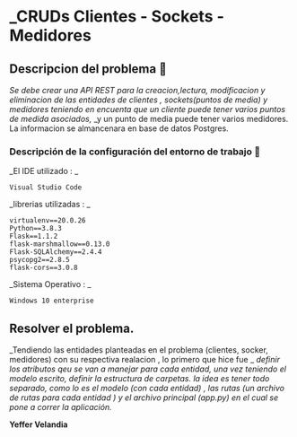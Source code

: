 # _CRUDs Clientes - Sockets - Medidores 


## Descripcion del problema 🚀

_Se debe crear una API REST para la creacion,lectura, modificacion y eliminacion de las entidades de clientes ,_ 
_sockets(puntos de media) y medidores teniendo en encuenta que un cliente puede tener varios puntos de medida asociados,_
_y un punto de media puede tener varios medidores. La informacion se almancenara en base de datos Postgres. 



### Descripción de la configuración del entorno de trabajo 🔧

_El IDE utilizado : _
```
Visual Studio Code
```

_librerias utilizadas : _

```
virtualenv==20.0.26
Python==3.8.3
Flask==1.1.2
flask-marshmallow==0.13.0
Flask-SQLAlchemy==2.4.4
psycopg2==2.8.5
flask-cors==3.0.8
```

_Sistema Operativo : _
```
Windows 10 enterprise
```

## Resolver el problema. 
_Tendiendo las entidades planteadas en el problema (clientes, socker, medidores) con su respectiva realacion , lo primero que hice fue _
_definir los atributos qeu se van a manejar para cada entidad, una vez teniendo el modelo escrito, definir la estructura de carpetas._
_la idea es tener todo separado, como lo es el modelo (con cada entidad) , las rutas (un archivo de rutas para cada entidad )  y el_ _archivo principal (app.py) en el cual se pone a correr la aplicación._





 **Yeffer Velandia** 
